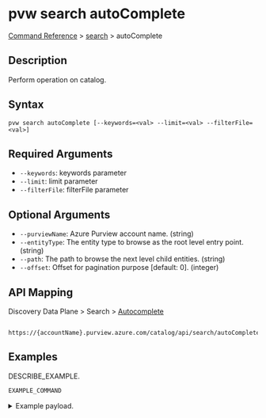 # pvw search autoComplete
[Command Reference](../../../README.md#command-reference) > [search](./main.md) > autoComplete

## Description
Perform operation on catalog.

## Syntax
```
pvw search autoComplete [--keywords=<val> --limit=<val> --filterFile=<val>]
```

## Required Arguments
- `--keywords`: keywords parameter
- `--limit`: limit parameter
- `--filterFile`: filterFile parameter

## Optional Arguments
- `--purviewName`: Azure Purview account name. (string)
- `--entityType`: The entity type to browse as the root level entry point. (string)
- `--path`: The path to browse the next level child entities. (string)
- `--offset`: Offset for pagination purpose [default: 0]. (integer)

## API Mapping
Discovery Data Plane > Search > [Autocomplete]()
```
 https://{accountName}.purview.azure.com/catalog/api/search/autoComplete
```

## Examples
DESCRIBE_EXAMPLE.
```powershell
EXAMPLE_COMMAND
```
<details><summary>Example payload.</summary>
<p>

```json
PASTE_JSON_HERE
```
</p>
</details>
